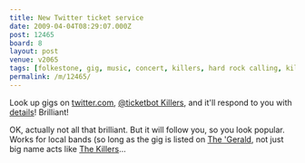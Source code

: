 ```yaml
---
title: New Twitter ticket service
date: 2009-04-04T08:29:07.000Z
post: 12465
board: 8
layout: post
venue: v2065
tags: [folkestone, gig, music, concert, killers, hard rock calling, killers tickets, hard rock calling tickets, ticketbot]
permalink: /m/12465/
---
```

Look up gigs on <a href="http://twitter.com">twitter.com</a>, <a href="http://twitter.com/home?status=@ticketbot+%23m12465+@ticketbot+killers">@ticketbot Killers</a>, and it'll respond to you with <a href="http://ticketsuk.at/folkestonegerald/2200427FED59CC3E.html">details</a>! Brilliant!

OK, actually not all that brilliant. But it will follow you, so you look popular. Works for local bands (so long as the gig is listed on <a href="http://www.folkestonegerald.com">The 'Gerald</a>, not just big name acts like <a href="/wiki/killers">The Killers</a>...
